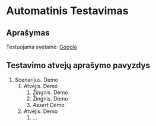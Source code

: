 ﻿# Automatinis Testavimas
## Aprašymas
Testuojama svetainė: [Google](https://www.google.com)
## Testavimo atvejų aprašymo pavyzdys
1. Scenarijus. Demo
   1. Atvejis. Demo
	  1. Žingnis. Demo
	  1. Žingnis. Demo
	  1. *Assert* Demo
   1. Atvejis. Demo
      1. ...
